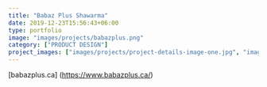 ```yaml
---
title: "Babaz Plus Shawarma"
date: 2019-12-23T15:56:43+06:00
type: portfolio
image: "images/projects/babazplus.png"
category: ["PRODUCT DESIGN"]
project_images: ["images/projects/project-details-image-one.jpg", "images/projects/project-details-image-two.jpg"]
---
```


[babazplus.ca] (https://www.babazplus.ca/)
